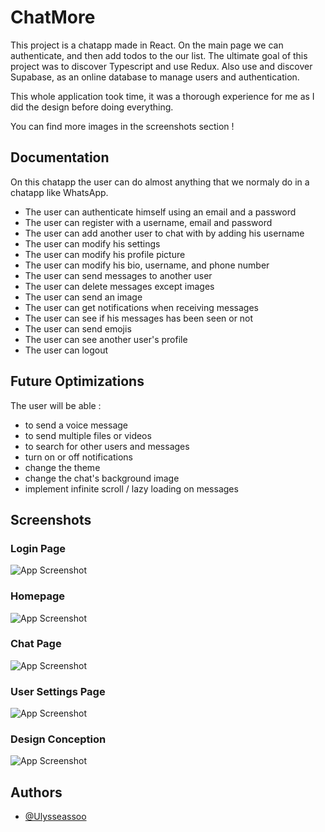 
# ChatMore

This project is a chatapp made in React.
On the main page we can authenticate, and then add todos to the our list. 
The ultimate goal of this project was to discover Typescript and use Redux.
Also use and discover Supabase, as an online database to manage users and authentication.

This whole application took time, it was a thorough experience for me as I did the design before doing everything.

You can find more images in the screenshots section !








## Documentation

On this chatapp the user can do almost anything that we normaly do in a chatapp like WhatsApp.

- The user can authenticate himself using an email and a password
- The user can register with a username, email and password
- The user can add another user to chat with by adding his username
- The user can modify his settings
- The user can modify his profile picture
- The user can modify his bio, username, and phone number
- The user can send messages to another user
- The user can delete messages except images
- The user can send an image 
- The user can get notifications when receiving messages
- The user can see if his messages has been seen or not
- The user can send emojis
- The user can see another user's profile
- The user can logout



  
## Future Optimizations

The user will be able :
 - to send a voice message
 - to send multiple files or videos
 - to search for other users and messages
 - turn on or off notifications
 - change the theme
 - change the chat's background image
 - implement infinite scroll / lazy loading on messages

  
## Screenshots

### Login Page 
![App Screenshot](https://user-images.githubusercontent.com/73486687/150698875-c1c85f48-726c-41c8-b15f-36bcd3393324.png)

### Homepage
![App Screenshot](https://user-images.githubusercontent.com/73486687/150698884-372874d2-8510-4b15-88c8-83cc0dc5013a.png)

### Chat Page
![App Screenshot](https://user-images.githubusercontent.com/73486687/150698903-8bb669b2-eaa1-46ed-ad19-47410878b2b8.png)

### User Settings Page
![App Screenshot](https://user-images.githubusercontent.com/73486687/150698915-3cbd75c4-fbcd-4617-9d70-e4bcc8a24cb4.png)

### Design Conception 
![App Screenshot](https://user-images.githubusercontent.com/73486687/150699013-bb7f304d-bef5-429b-9992-515b68a55a4c.png)

  
## Authors

- [@Ulysseassoo](https://github.com/Ulysseassoo)

  
